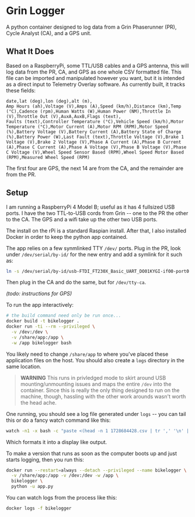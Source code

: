 # Grin Logger

A python container designed to log data from a Grin Phaserunner (PR), Cycle Analyst (CA), and a GPS unit.

## What It Does

Based on a RaspberryPi, some TTL/USB cables and a GPS antenna, this will log data from the PR, CA, and GPS as one whole CSV formatted file. This file can be imported and manipulated however you want, but it is intended as a direct input to Telemetry Overlay software. As currently built, it tracks these fields:

```
date,lat (deg),lon (deg),alt (m),
Amp Hours (ah),Voltage (V),Amps (A),Speed (km/h),Distance (km),Temp (°C),Cadence (rpm),Human Watts (W),Human Power (NM),Throttle In (V),Throttle Out (V),AuxA,AuxB,Flags (text),
Faults (text),Controller Temperature (°C),Vehicle Speed (km/h),Motor Temperature (°C),Motor Current (A),Motor RPM (RPM),Motor Speed (%),Battery Voltage (V),Battery Current (A),Battery State of Charge (%),Battery Power (W),Last Fault (text),Throttle Voltage (V),Brake 1 Voltage (V),Brake 2 Voltage (V),Phase A Current (A),Phase B Current (A),Phase C Current (A),Phase A Voltage (V),Phase B Voltage (V),Phase C Voltage (V),Wheel Speed Sensor Based (RPM),Wheel Speed Motor Based (RPM),Measured Wheel Speed (RPM)
```

The first four are GPS, the next 14 are from the CA, and the remainder are from the PR.

## Setup

I am running a RaspberryPi 4 Model B; useful as it has 4 fullsized USB ports. I have the two TTL-to-USB cords from Grin -- one to the PR the other to the CA. The GPS and a wifi take up the other two USB ports.

The install on the rPi is a standard Raspian install. After that, I also installed Docker in order to keep the python app contained.

The app relies on a few synmlinked TTY `/dev/` ports. Plug in the PR, look under `/dev/serial/by-id/` for the new entry and add a symlink for it such as:

```bash
ln -s /dev/serial/by-id/usb-FTDI_FT230X_Basic_UART_DO01KYGI-if00-port0 /dev/tty-pr
```

Then plug in the CA and do the same, but for `/dev/tty-ca`.

_(todo: instructions for GPS)_

To run the app interactively:

```bash
# the build command need only be run once...
docker build -t bikelogger .
docker run -ti --rm --privileged \
  -v /dev:/dev \
  -v /share/app:/app \
  -w /app bikelogger bash
```

You likely need to change `/share/app` to where you've placed these application files on the host. You should also create a `logs` directory in the same location.

> **WARNING** This runs in privledged mode to skirt around USB mounting/unmounting issues and maps the entire `/dev` into the container. Since this is really the only thing designed to run on the machine, though, hassling with the other work arounds wasn't worth the head ache.

One running, you should see a log file generated under `logs` -- you can tail this or do a fancy watch command like this:

```bash
watch -n1 -x bash -c "paste <(head -n 1 1728684428.csv | tr ',' '\n' | tr -d '\r') <(tail -n 1 1728684428.csv  | tr ',' '\n' | tr -d '\r') | column -s $'\t' -t"
```

Which formats it into a display like output.

To make a version that runs as soon as the computer boots up and just starts logging, then you run this:

```bash
docker run --restart=always --detach --privileged --name bikelogger \
  -v /share/app:/app -v /dev:/dev -w /app \
  bikelogger \
  python -u app.py
```

You can watch logs from the process like this:

```bash
docker logs -f bikelogger
```
